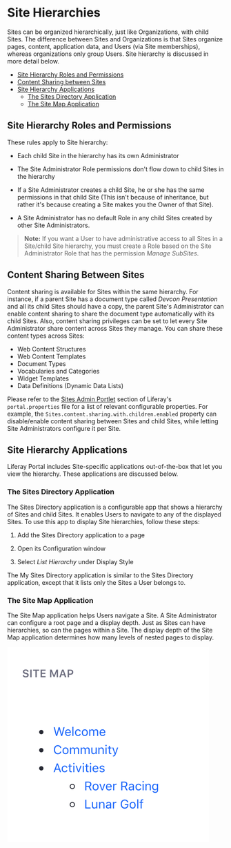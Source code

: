 # Site Hierarchies

Sites can be organized hierarchically, just like Organizations, with child Sites. The difference between Sites and Organizations is that Sites organize pages, content, application data, and Users (via Site memberships), whereas organizations only group Users. Site hierarchy is discussed in more detail below.

- [Site Hierarchy Roles and Permissions](#site-hierarchy-roles-and-permissions)
- [Content Sharing between Sites](#content-sharing-between-sites)
- [Site Hierarchy Applications](#site-hierarchy-applications)
  - [The Sites Directory Application](#the-sites-directory-application)
  - [The Site Map Application](#the-site-map-application)

## Site Hierarchy Roles and Permissions

These rules apply to Site hierarchy:

- Each child Site in the hierarchy has its own Administrator

- The Site Administrator Role permissions don't flow down to child Sites in the hierarchy

- If a Site Administrator creates a child Site, he or she has the same permissions in that child Site (This isn't because of inheritance, but rather it's because creating a Site makes you the Owner of that Site). 

- A Site Administrator has no default Role in any child Sites created by other Site Administrators. 

>**Note:** If you want a User to have administrative access to all Sites in a Site/child Site hierarchy, you must create a Role based on the Site Administrator Role that has the permission *Manage SubSites*. 

## Content Sharing Between Sites

Content sharing is available for Sites within the same hierarchy. For instance, if a parent Site has a document type called *Devcon Presentation* and all its child Sites should have a copy, the parent Site's Administrator can enable content sharing to share the document type automatically with its child Sites. Also, content sharing privileges can be set to let every Site Administrator share content across Sites they manage. You can share these content types across Sites:

- Web Content Structures
- Web Content Templates
- Document Types
- Vocabularies and Categories
- Widget Templates
- Data Definitions (Dynamic Data Lists)

Please refer to the [Sites Admin Portlet](https://docs.liferay.com/portal/7.2-latest/propertiesdoc/portal.properties.html#Sites%20Admin%20Portlet) section of Liferay's `portal.properties` file for a list of relevant configurable properties. For example, the `Sites.content.sharing.with.children.enabled` property can disable/enable content sharing between Sites and child Sites, while letting Site Administrators configure it per Site.


## Site Hierarchy Applications

Liferay Portal includes Site-specific applications out-of-the-box that let you view the hierarchy. These applications are discussed below.

### The Sites Directory Application

The Sites Directory application is a configurable app that shows a hierarchy of Sites and child Sites. It enables Users to navigate to any of the displayed Sites. To use this app to display Site hierarchies, follow these steps:

1.  Add the Sites Directory application to a page

2.  Open its Configuration window

3.  Select *List Hierarchy* under Display Style 

The My Sites Directory application is similar to the Sites Directory application, except that it lists only the Sites a User belongs to.

### The Site Map Application

The Site Map application helps Users navigate a Site. A Site Administrator can configure a root page and a display depth. Just as Sites can have hierarchies, so can the pages within a Site. The display depth of the Site Map application determines how many levels of nested pages to display.

![Figure 1: The Site Map application lets Users navigate among pages of a Site organized hierarchically.](./images/site-directory-site-map.png)